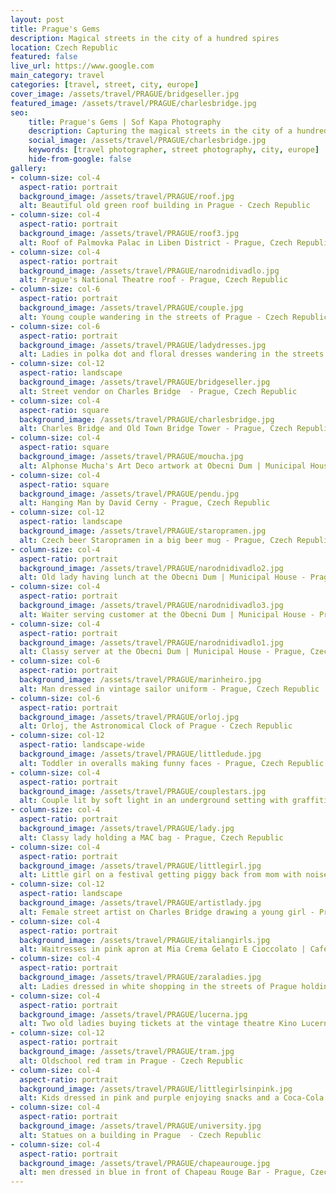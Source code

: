 ```yaml
---
layout: post
title: Prague's Gems
description: Magical streets in the city of a hundred spires
location: Czech Republic
featured: false
live_url: https://www.google.com
main_category: travel
categories: [travel, street, city, europe]
cover_image: /assets/travel/PRAGUE/bridgeseller.jpg
featured_image: /assets/travel/PRAGUE/charlesbridge.jpg
seo:
    title: Prague's Gems | Sof Kapa Photography
    description: Capturing the magical streets in the city of a hundred spires
    social_image: /assets/travel/PRAGUE/charlesbridge.jpg
    keywords: [travel photographer, street photography, city, europe]
    hide-from-google: false 
gallery:
- column-size: col-4
  aspect-ratio: portrait
  background_image: /assets/travel/PRAGUE/roof.jpg
  alt: Beautiful old green roof building in Prague - Czech Republic
- column-size: col-4
  aspect-ratio: portrait
  background_image: /assets/travel/PRAGUE/roof3.jpg
  alt: Roof of Palmovka Palac in Liben District - Prague, Czech Republic
- column-size: col-4
  aspect-ratio: portrait
  background_image: /assets/travel/PRAGUE/narodnidivadlo.jpg
  alt: Prague's National Theatre roof - Prague, Czech Republic
- column-size: col-6
  aspect-ratio: portrait
  background_image: /assets/travel/PRAGUE/couple.jpg
  alt: Young couple wandering in the streets of Prague - Czech Republic
- column-size: col-6
  aspect-ratio: portrait
  background_image: /assets/travel/PRAGUE/ladydresses.jpg
  alt: Ladies in polka dot and floral dresses wandering in the streets of Prague - Czech Republic
- column-size: col-12
  aspect-ratio: landscape
  background_image: /assets/travel/PRAGUE/bridgeseller.jpg
  alt: Street vendor on Charles Bridge  - Prague, Czech Republic
- column-size: col-4
  aspect-ratio: square
  background_image: /assets/travel/PRAGUE/charlesbridge.jpg
  alt: Charles Bridge and Old Town Bridge Tower - Prague, Czech Republic
- column-size: col-4
  aspect-ratio: square
  background_image: /assets/travel/PRAGUE/moucha.jpg
  alt: Alphonse Mucha's Art Deco artwork at Obecni Dum | Municipal House - Prague, Czech Republic
- column-size: col-4
  aspect-ratio: square
  background_image: /assets/travel/PRAGUE/pendu.jpg
  alt: Hanging Man by David Cerny - Prague, Czech Republic
- column-size: col-12
  aspect-ratio: landscape
  background_image: /assets/travel/PRAGUE/staropramen.jpg
  alt: Czech beer Staropramen in a big beer mug - Prague, Czech Republic
- column-size: col-4
  aspect-ratio: portrait
  background_image: /assets/travel/PRAGUE/narodnidivadlo2.jpg
  alt: Old lady having lunch at the Obecni Dum | Municipal House - Prague, Czech Republic
- column-size: col-4
  aspect-ratio: portrait
  background_image: /assets/travel/PRAGUE/narodnidivadlo3.jpg
  alt: Waiter serving customer at the Obecni Dum | Municipal House - Prague, Czech Republic
- column-size: col-4
  aspect-ratio: portrait
  background_image: /assets/travel/PRAGUE/narodnidivadlo1.jpg
  alt: Classy server at the Obecni Dum | Municipal House - Prague, Czech Republic
- column-size: col-6
  aspect-ratio: portrait
  background_image: /assets/travel/PRAGUE/marinheiro.jpg
  alt: Man dressed in vintage sailor uniform - Prague, Czech Republic
- column-size: col-6
  aspect-ratio: portrait
  background_image: /assets/travel/PRAGUE/orloj.jpg
  alt: Orloj, the Astronomical Clock of Prague - Czech Republic
- column-size: col-12
  aspect-ratio: landscape-wide
  background_image: /assets/travel/PRAGUE/littledude.jpg
  alt: Toddler in overalls making funny faces - Prague, Czech Republic
- column-size: col-4
  aspect-ratio: portrait
  background_image: /assets/travel/PRAGUE/couplestars.jpg
  alt: Couple lit by soft light in an underground setting with graffitied walls - Prague, Czech Republic
- column-size: col-4
  aspect-ratio: portrait
  background_image: /assets/travel/PRAGUE/lady.jpg
  alt: Classy lady holding a MAC bag - Prague, Czech Republic
- column-size: col-4
  aspect-ratio: portrait
  background_image: /assets/travel/PRAGUE/littlegirl.jpg
  alt: Little girl on a festival getting piggy back from mom with noise cancelling headphones - Prague, Czech Republic
- column-size: col-12
  aspect-ratio: landscape
  background_image: /assets/travel/PRAGUE/artistlady.jpg
  alt: Female street artist on Charles Bridge drawing a young girl - Prague, Czech Republic
- column-size: col-4
  aspect-ratio: portrait
  background_image: /assets/travel/PRAGUE/italiangirls.jpg
  alt: Waitresses in pink apron at Mia Crema Gelato E Cioccolato | Cafe Ungelt - Prague, Czech Republic
- column-size: col-4
  aspect-ratio: portrait
  background_image: /assets/travel/PRAGUE/zaraladies.jpg
  alt: Ladies dressed in white shopping in the streets of Prague holding ZARA bags - Prague, Czech Republic
- column-size: col-4
  aspect-ratio: portrait
  background_image: /assets/travel/PRAGUE/lucerna.jpg
  alt: Two old ladies buying tickets at the vintage theatre Kino Lucerna at Palace Lucerna - Prague, Czech Republic
- column-size: col-12
  aspect-ratio: portrait
  background_image: /assets/travel/PRAGUE/tram.jpg
  alt: Oldschool red tram in Prague - Czech Republic
- column-size: col-4
  aspect-ratio: portrait
  background_image: /assets/travel/PRAGUE/littlegirlsinpink.jpg
  alt: Kids dressed in pink and purple enjoying snacks and a Coca-Cola - Prague, Czech Republic
- column-size: col-4
  aspect-ratio: portrait
  background_image: /assets/travel/PRAGUE/university.jpg
  alt: Statues on a building in Prague  - Czech Republic
- column-size: col-4
  aspect-ratio: portrait
  background_image: /assets/travel/PRAGUE/chapeaurouge.jpg
  alt: men dressed in blue in front of Chapeau Rouge Bar - Prague, Czech Republic
---
```

